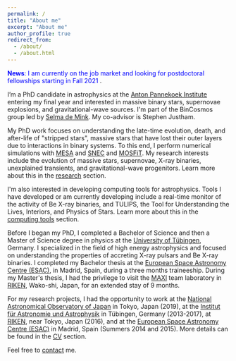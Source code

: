 ```yaml
---
permalink: /
title: "About me"
excerpt: "About me"
author_profile: true
redirect_from: 
  - /about/
  - /about.html
---
```

<span style="color:blue">**News**: I am currently on the job market and looking for postdoctoral fellowships starting in Fall 2021 </span>.

I’m a PhD candidate in astrophysics at the [Anton Pannekoek Institute](https://api.uva.nl/) entering my final year and interested in massive binary stars, 
supernovae explosions, and gravitational-wave sources. I'm part of the 
BinCosmos group led by [Selma de Mink](http://www.selmademink.com/). My co-advisor is Stephen Justham. 

My PhD work focuses on understanding the late-time evolution, death, 
and after-life of "stripped stars", massive stars that have lost
their outer layers due to interactions in binary systems. To 
this end, I perform numerical simulations with [MESA](http://mesa.sourceforge.net/) and [SNEC](https://stellarcollapse.org/SNEC) 
and [MOSFiT](https://mosfit.readthedocs.io/en/latest/#). 
My research interests include the evolution of massive stars, 
supernovae, X-ray binaries, unexplained transients, and 
 gravitational-wave progenitors. Learn more about this in 
 the [research](/research/) section.
 
 I'm also interested in developing computing tools for astrophysics. Tools I have developed or am currently developing include a real-time monitor of the activity of 
 Be X-ray binaries, and TULIPS, the Tool for Understanding the Lives, Interiors, and Physics of Stars. Learn more about this in 
 the [computing tools](/tools/) section.

 
Before I began my PhD, I 
completed a Bachelor of Science and then a Master of 
Science degree in physics at the 
[University of Tübingen](https://uni-tuebingen.de/), Germany. I specialized in the field of high energy astrophysics and 
 focused on understanding the properties of accreting X-ray pulsars and Be X-ray binaries. I completed my Bachelor thesis 
 at the [European Space Astronomy Centre (ESAC)](https://www.esa.int/About_Us/ESAC), in Madrid, Spain, during a three months traineeship. 
  During my Master's thesis, I had the privilege to visit the [MAXI](http://maxi.riken.jp/top/index.html) team laboratory in [RIKEN](https://www.riken.jp/en/research/labs/rnc/high_ener_astro/), Wako-shi, Japan,
 for an extended stay of 9 months.

For my research projects, I had the opportunity to work at the [National Astronomical Observatory of Japan](https://www.nao.ac.jp/en/) 
in Tokyo, Japan (2019), at the [Institut für Astronomie und Astrophysik](https://uni-tuebingen.de/fakultaeten/mathematisch-naturwissenschaftliche-fakultaet/fachbereiche/physik/institute/astronomie-astrophysik/institut/astronomie/forschung/prof-santangelo-abteilung-hochenergieastrophysik/)
in Tübingen, Germany (2013-2017), at [RIKEN](https://www.riken.jp/en/research/labs/rnc/high_ener_astro/), near Tokyo, Japan (2016),
 and at the [European Space Astronomy Centre (ESAC)](https://www.esa.int/About_Us/ESAC) in Madrid, Spain (Summers 2014 and 2015). More details can be found in the [CV](/cv/) section.

Feel free to [contact](mailto:e.c.laplace@uva.nl) me.

 
 
 
 
 